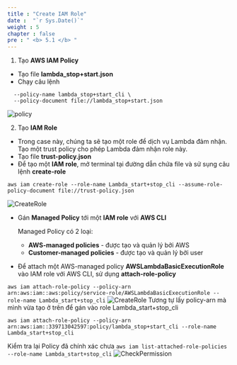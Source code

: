 ```yaml
---
title : "Create IAM Role"
date :  "`r Sys.Date()`" 
weight : 5 
chapter : false
pre : " <b> 5.1 </b> "
---
```


1. Tạo **AWS IAM Policy**
  + Tạo file **lambda_stop+start.json**
  + Chạy câu lệnh 
  ```aws iam create-policy \
    --policy-name lambda_stop+start_cli \
    --policy-document file://lambda_stop+start.json
```

![policy](/images/5.fwd/001-fwd.png) 

2. Tạo **IAM Role**
  + Trong case này, chúng ta sẽ tạo một role để dịch vụ Lambda đảm nhận. Tạo một trust policy cho phép Lambda đảm nhận role này.
  + Tạo file **trust-policy.json**
  + Để tạo một **IAM role**, mở terminal tại đường dẫn chứa file và sử sụng câu lệnh **create-role**
  
  ```aws iam create-role --role-name Lambda_start+stop_cli --assume-role-policy-document file://trust-policy.json```


![CreateRole](/images/5.fwd/002-fwd.png) 

  + Gán **Managed Policy** tới một **IAM role** với **AWS CLI** 

    Managed Policy có 2 loại:
      + **AWS-managed policies** - được tạo và quản lý bởi AWS
      + **Customer-managed policies** - được tạo và quản lý bởi user
  + Để attach một AWS-managed policy **AWSLambdaBasicExecutionRole** vào IAM role với AWS CLI, sử dụng **attach-role-policy** 
  
  ```aws iam attach-role-policy --policy-arn arn:aws:iam::aws:policy/service-role/AWSLambdaBasicExecutionRole --role-name Lambda_start+stop_cli```
![CreateRole](/images/5.fwd/003-fwd.png) 
  Tương tự lấy policy-arn mà mình vừa tạo ở trên để  gán vào role  Lambda_start+stop_cli

  ```aws iam attach-role-policy --policy-arn arn:aws:iam::339713042597:policy/lambda_stop+start_cli --role-name Lambda_start+stop_cli```

  Kiểm tra lại Policy đã chính xác chưa
  ```aws iam list-attached-role-policies --role-name Lambda_start+stop_cli```
![CheckPermission](/images/5.fwd/004-fwd.png) 